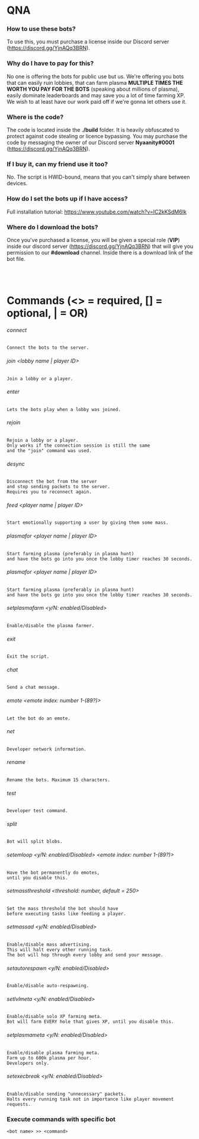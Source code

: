 # QNA

### How to use these bots?

To use this,
you must purchase a license inside our Discord server (https://discord.gg/YjnAQq3BRN).

### Why do I have to pay for this?

No one is offering the bots for public use but us.
We're offering you bots that can easily ruin lobbies,
that can farm plasma **MULTIPLE TIMES THE WORTH YOU PAY FOR THE BOTS** (speaking about millions of plasma),
easily dominate leaderboards
and may save you a lot of time farming XP.
We wish to at least have our work paid off if we're gonna let others use it.

### Where is the code?

The code is located inside the **./build** folder.
It is heavily obfuscated to protect against code stealing or licence bypassing.
You may purchase the code by messaging the owner of our Discord server **Nyaanity#0001** (https://discord.gg/YjnAQq3BRN).

### If I buy it, can my friend use it too?

No.
The script is HWID-bound,
means that you can't simply share between devices.

### How do I set the bots up if I have access?

Full installation tutorial: https://www.youtube.com/watch?v=IC2kKSdM6Ik

### Where do I download the bots?

Once you've purchased a license,
you will be given a special role (**VIP**) inside our discord server (https://discord.gg/YjnAQq3BRN)
that will give you permission to our **#download** channel.
Inside there is a download link of the bot file.

<br />
<br />

# Commands (<> = required, [] = optional, | = OR)

###### connect

```
Connect the bots to the server.
```

###### join <lobby name | player ID>

```
Join a lobby or a player.
```

###### enter

```
Lets the bots play when a lobby was joined.
```

###### rejoin

```
Rejoin a lobby or a player.
Only works if the connection session is still the same
and the "join" command was used.
```

###### desync

```
Disconnect the bot from the server
and stop sending packets to the server.
Requires you to reconnect again.
```

###### feed <player name | player ID>

```
Start emotionally supporting a user by giving them some mass.
```

###### plasmafor <player name | player ID>

```
Start farming plasma (preferably in plasma hunt)
and have the bots go into you once the lobby timer reaches 30 seconds.
```

###### plasmafor <player name | player ID>

```
Start farming plasma (preferably in plasma hunt)
and have the bots go into you once the lobby timer reaches 30 seconds.
```

###### setplasmafarm <y/N: enabled/Disabled>

```
Enable/disable the plasma farmer.
```

###### exit

```
Exit the script.
```

###### chat <message>

```
Send a chat message.
```

###### emote <emote index: number 1-(89?)>

```
Let the bot do an emote.
```

###### net

```
Developer network information.
```

###### rename <name>

```
Rename the bots. Maximum 15 characters.
```

###### test

```
Developer test command.
```

###### split

```
Bot will split blobs.
```

###### setemloop <y/N: enabled/Disabled> <emote index: number 1-(89?)>

```
Have the bot permanently do emotes,
until you disable this.
```

###### setmassthreshold <threshold: number, default = 250>

```
Set the mass threshold the bot should have
before executing tasks like feeding a player.
```

###### setmassad <y/N: enabled/Disabled> <message>

```
Enable/disable mass advertising.
This will halt every other running task.
The bot will hop through every lobby and send your message.
```

###### setautorespawn <y/N: enabled/Disabled>

```
Enable/disable auto-respawning.
```

###### setlvlmeta <y/N: enabled/Disabled>

```
Enable/disable solo XP farming meta.
Bot will farm EVERY hole that gives XP, until you disable this.
```

###### setplasmameta <y/N: enabled/Disabled>

```
Enable/disable plasma farming meta.
Farm up to 600k plasma per hour.
Developers only.
```

###### setexecbreak <y/N: enabled/Disabled>

```
Enable/disable sending "unnecessary" packets.
Halts every running task not in importance like player movement requests.
```

### Execute commands with specific bot

```
<bot name> >> <command>
```
